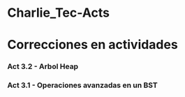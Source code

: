 # Charlie_Tec-Acts

# Correcciones en actividades
 ### Act 3.2 - Arbol Heap
 
 ### Act 3.1 - Operaciones avanzadas en un BST
  
